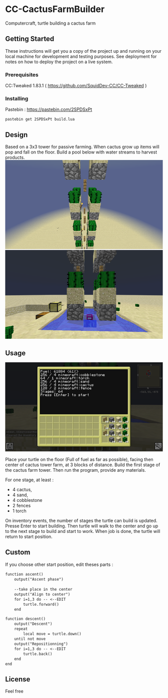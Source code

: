 # CC-CactusFarmBuilder
Computercraft, turtle building a cactus farm

## Getting Started

These instructions will get you a copy of the project up and running on your local machine for development and testing purposes. See deployment for notes on how to deploy the project on a live system.

### Prerequisites

CC:Tweaked 1.83.1 ( https://github.com/SquidDev-CC/CC-Tweaked )

### Installing

Pastebin : https://pastebin.com/2SPDSxPt

```
pastebin get 2SPDSxPt build.lua
```

## Design

Based on a 3x3 tower for passive farming. When cactus grow up items will pop and fall on the floor. Build a pool below with water streams to harvest products.
![Cactus farm stages](https://raw.githubusercontent.com/absolument/CC-CactusFarmBuilder/master/2019-07-16_13.54.35.png)
![Cactus farm base](https://raw.githubusercontent.com/absolument/CC-CactusFarmBuilder/master/2019-07-16_15.24.26.png)

## Usage

![Screen](https://raw.githubusercontent.com/absolument/CC-CactusFarmBuilder/master/2019-07-16_15.28.30.png)

Place your turtle on the floor (Full of fuel as far as possible), facing then center of cactus tower farm, at 3 blocks of distance.
Build the first stage of the cactus farm tower.
Then run the program, provide any materials.

For one stage, at least :
  - 4 cactus,
  - 4 sand,
  - 4 cobblestone
  - 2 fences
  - 1 torch

On inventory events, the number of stages the turtle can build is updated.
Presse Enter to start building. Then turtle will walk to the center and go up to the next stage to build and start to work. When job is done, the turtle will return to start position.

## Custom

If you choose other start position, edit theses parts :

```
function ascent()
	output("Ascent phase")
	
	--take place in the center
	output("Align to center")
	for i=1,3 do -- <--EDIT
		turtle.forward()
	end
```

```
function descent()
	output("Descent")
	repeat
		local move = turtle.down()
	until not move
	output("Repositionning")
	for i=1,3 do -- <--EDIT
		turtle.back()
	end
end
```

## License

Feel free


